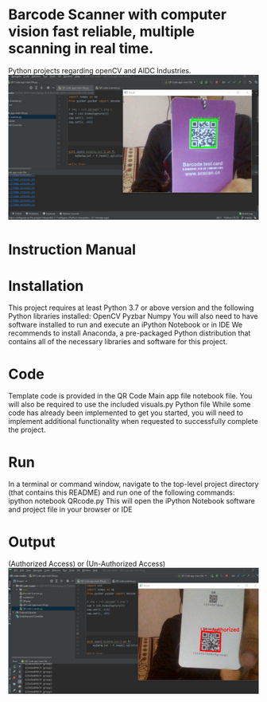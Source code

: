 # Barcode Scanner with computer vision fast reliable, multiple scanning in real time.

Python projects regarding openCV and AIDC Industries.
![](QR%20code%20reader/Auth.jpg)

# Instruction Manual
# Installation
This project requires at least Python 3.7 or above version and the
following Python libraries installed:
OpenCV
Pyzbar
Numpy
You will also need to have software installed to run and execute an iPython Notebook or in IDE
We recommends to install Anaconda, a pre-packaged Python distribution
that contains all of the necessary libraries and software for this project.

# Code
Template code is provided in the QR Code Main app file notebook file.
You will also be required to use the included visuals.py Python file While some code has
already been implemented to get you started, you will need to implement
additional functionality when requested to successfully complete the
project.

# Run
In a terminal or command window, navigate to the top-level project
directory (that contains this README) and run one of the following
commands: ipython notebook QRcode.py
This will open the iPython Notebook software and project file in
your browser or IDE

# Output
(Authorized Access)
or
(Un-Authorized Access)
![](QR%20code%20reader/Unauth.jpg)
